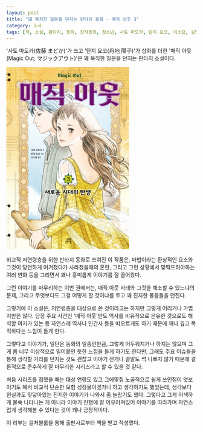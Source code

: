 ```yaml
---
layout: post
title: "꽤 묵직한 질문을 던지는 판타지 동화 - 매직 아웃 3"
category: 도서
tags: [책, 소설, 판타지, 동화, 창작동화, 청소년, 사토 마도카, 탄지 요코, 이소담, 길벗스쿨, 컬처블룸, 서평]
---
```


'사토 마도카(佐藤 まどか)'가 쓰고
'탄지 요코(丹地 陽子)'가 삽화를 더한
'매직 아웃(Magic Out; マジックアウト)'은
꽤 묵직한 질문을 던지는 판타지 소설이다.

![표지](/images/book/magic-out-3-book.jpg)

비교적 저연령층을 위한 판타지 동화로 쓰여진 이 작품은,
마법이라는 환상적인 요소와
그것이 당연하게 여겨졌다가 사라졌을때의 혼란,
그리고 그런 상황에서 맞딱뜨려야하는 여러 변화 등을 그리면서
꽤나 흥미롭게 이야기를 잘 끌어왔다.

그런 이야기를 마무리하는 이번 권에서는,
매직 아웃 사태와 그것을 해소할 수 있느냐의 문제,
그리고 무엇보다도 그걸 어떻게 할 것이냐를 두고
꽤 진지한 물음들을 던진다.

그렇기에 이 소설은,
저연령층을 대상으로 쓴 것이라고는 하지만
그렇게 어리거나 가볍지만은 않다.
당장 주요 사건인 '매직 아웃'만도
역사를 비유적으로 은유한 것으로도 해석할 여지가 있는 등
자연스레 역사나 인간사 등을 떠오르게도 하기 때문에
꽤나 깊고 묵직하다는 느낌이 들게 한다.

그렇다고 이야기가, 일단은 동화의 일종인만큼, 그렇게 어두워지거나 하지는 않으며
그게 쫌 너무 이상적으로 밀어붙인 듯한 느낌을 들게 하기도 한다만,
그래도 주요 이슈들을 통해 생각할 거리를 던지는 것도 괜찮고
이야기 전개나 결말도 썩 나쁘지 않기 때문에
결론적으로 준수하게 잘 마무리한 시리즈라고 할 수 있을 것 같다.

처음 시리즈를 접했을 때는
대상 연령도 있고 그에맞춰 노골적으로 쉽게 쓰인점이 엿보이기도 해서
비교적 단순한 모험 성장물이겠거니 하고 생각하기도 했었는데,
생각보다 현실과도 맞닿아있는 진지한 이야기가 나와서 좀 놀랍기도 했다.
그렇다고 그게 어색하게 불쑥 나타나는 게 아니라
이야기 진행에 잘 어우러져있어
이야기를 따라가며 자연스럽게 생각해볼 수 있다는 것이 꽤나 긍정적이다.



<div class="im im-info">
이 리뷰는 컬처블룸을 통해 출판사로부터 책을 받고 작성했다.
</div>
